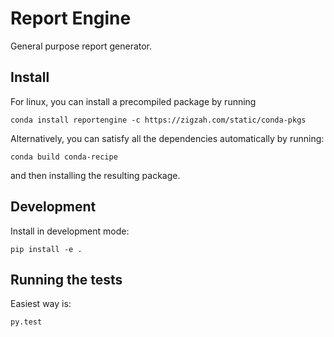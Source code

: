 Report Engine
============

General purpose report generator.

Install
-------

For linux, you can install a precompiled package by running

````
conda install reportengine -c https://zigzah.com/static/conda-pkgs

````

Alternatively, you can satisfy all the dependencies automatically by
running:

````
conda build conda-recipe
````

and then installing the resulting package.


Development
-----------

Install in development mode:

````
pip install -e .
````

Running the tests
-----------------

Easiest way is:

````
py.test
````
